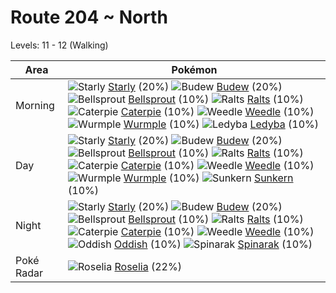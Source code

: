 # Route 204 ~ North
Levels: 11 - 12 (Walking)

Area       | Pokémon
---        | ---
Morning    | ![][396]  [Starly] (20%) ![][406]  [Budew] (20%) ![][069]  [Bellsprout] (10%)  ![][280]  [Ralts] (10%) ![][010]  [Caterpie] (10%) ![][013]  [Weedle] (10%)  ![][265]  [Wurmple] (10%) ![][165]  [Ledyba] (10%)
Day        | ![][396]  [Starly] (20%) ![][406]  [Budew] (20%) ![][069]  [Bellsprout] (10%)  ![][280]  [Ralts] (10%) ![][010]  [Caterpie] (10%) ![][013]  [Weedle] (10%)  ![][265]  [Wurmple] (10%) ![][191]  [Sunkern] (10%)
Night      | ![][396]  [Starly] (20%) ![][406]  [Budew] (20%) ![][069]  [Bellsprout] (10%)  ![][280]  [Ralts] (10%) ![][010]  [Caterpie] (10%) ![][013]  [Weedle] (10%)  ![][043]  [Oddish] (10%) ![][167]  [Spinarak] (10%)
Poké Radar | ![][315]  [Roselia] (22%)


[010]: https://raw.githubusercontent.com/PokeAPI/sprites/master/sprites/pokemon/10.png "Caterpie"
[013]: https://raw.githubusercontent.com/PokeAPI/sprites/master/sprites/pokemon/13.png "Weedle"
[043]: https://raw.githubusercontent.com/PokeAPI/sprites/master/sprites/pokemon/43.png "Oddish"
[069]: https://raw.githubusercontent.com/PokeAPI/sprites/master/sprites/pokemon/69.png "Bellsprout"
[165]: https://raw.githubusercontent.com/PokeAPI/sprites/master/sprites/pokemon/165.png "Ledyba"
[167]: https://raw.githubusercontent.com/PokeAPI/sprites/master/sprites/pokemon/167.png "Spinarak"
[191]: https://raw.githubusercontent.com/PokeAPI/sprites/master/sprites/pokemon/191.png "Sunkern"
[265]: https://raw.githubusercontent.com/PokeAPI/sprites/master/sprites/pokemon/265.png "Wurmple"
[280]: https://raw.githubusercontent.com/PokeAPI/sprites/master/sprites/pokemon/280.png "Ralts"
[315]: https://raw.githubusercontent.com/PokeAPI/sprites/master/sprites/pokemon/315.png "Roselia"
[396]: https://raw.githubusercontent.com/PokeAPI/sprites/master/sprites/pokemon/396.png "Starly"
[406]: https://raw.githubusercontent.com/PokeAPI/sprites/master/sprites/pokemon/406.png "Budew"
[Caterpie]: pokemon_changes/010/
[Weedle]: pokemon_changes/013/
[Oddish]: pokemon_changes/043/
[Bellsprout]: pokemon_changes/069/
[Ledyba]: pokemon_changes/165/
[Spinarak]: pokemon_changes/167/
[Sunkern]: pokemon_changes/191/
[Wurmple]: pokemon_changes/265/
[Ralts]: pokemon_changes/280/
[Roselia]: pokemon_changes/315/
[Starly]: pokemon_changes/396/
[Budew]: pokemon_changes/406/
